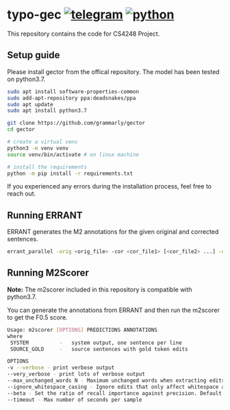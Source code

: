 # typo-gec [![telegram](https://github.com/cs4248-nlp-gec/typo-gec/actions/workflows/telegram.yml/badge.svg)](https://github.com/cs4248-nlp-gec/typo-gec/actions/workflows/telegram.yml) [![python](https://github.com/cs4248-nlp-gec/typo-gec/actions/workflows/format.yml/badge.svg)](https://github.com/cs4248-nlp-gec/typo-gec/actions/workflows/format.yml)

This repository contains the code for CS4248 Project.

## Setup guide

Please install gector from the offical repository. The model has been tested on python3.7.

```bash
sudo apt install software-properties-common
sudo add-apt-repository ppa:deadsnakes/ppa
sudo apt update
sudo apt install python3.7

git clone https://github.com/grammarly/gector
cd gector

# create a virtual venv
python3 -m venv venv
source venv/bin/activate # on linux machine

# install the requirements
python -m pip install -r requirements.txt
```

If you experienced any errors during the installation process, feel free to reach out.

## Running ERRANT

ERRANT generates the M2 annotations for the given original and corrected sentences.

```bash
errant_parallel -orig <orig_file> -cor <cor_file1> [<cor_file2> ...] -out project/m2_annotations/<filename.m2>
```

## Running M2Scorer

**Note:** The m2scorer included in this repository is compatible with python3.7.

You can generate the annotations from ERRANT and then run the m2scorer to get the F0.5 score.

```bash
Usage: m2scorer [OPTIONS] PREDICTIONS ANNOTATIONS
where
 SYSTEM          -   system output, one sentence per line
 SOURCE_GOLD     -   source sentences with gold token edits

OPTIONS
-v --verbose - print verbose output
--very_verbose - print lots of verbose output
--max_unchanged_words N - Maximum unchanged words when extracting edits. Default = 2.
--ignore_whitespace_casing - Ignore edits that only affect whitespace and casing. Default no.
--beta - Set the ratio of recall importance against precision. Default = 0.5.
--timeout - Max number of seconds per sample
```
